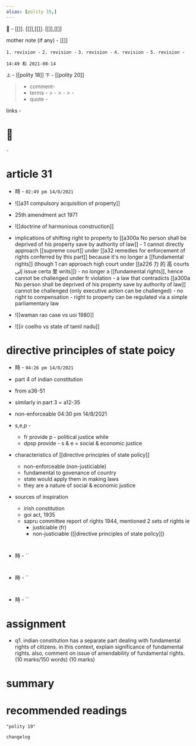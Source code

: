 ```yaml
---
alias: [polity 19,]
---
```

🔖 - [[]]. [[]],[[]]. [[]],[[]]

mother note (if any) - [[]]

`1. revision -`
`2. revision -`
`3. revision -`
`4. revision -`
`5. revision -`
		
`14:49 和 2021-08-14`

`上` - [[polity 18]]
`下` - [[polity 20]]

> - comment- 
> - terms - 
	> - 
	> - 
	> - 
> - quote - 

links - 

# 📎
	- 

# article 31
- 時 - `02:49 pm 14/8/2021`
- ![[a31 compulsory acquisition of property]]
- 25th amendment act 1971
- ![[doctrine of harmonious construction]]
- implications of shifting right to property to [[a300a No person shall be deprived of his property save by authority of law]]
		- 1 cannot directly approach [[supreme court]] under [[a32 remedies for enforcement of rights conferred by this part]] because it's no longer a [[fundamental rights]] (though 1 can approach high court under [[a226 力 的 高 courts إلى issue certa 里 writs]])
		- no longer a [[fundamental rights]], hence cannot be challenged under fr violation
			- a law that contradicts [[a300a No person shall be deprived of his property save by authority of law]] cannot be challenged (only executive action can be challenged)
		- no right to compensation
		- right to property can be regulated via a simple parliamentary law

- ![[waman rao case vs uoi 1980]]
- ![[ir coelho vs state of tamil nadu]]

# directive principles of state poicy
- 時 - `04:26 pm 14/8/2021`
- part 4 of indian constitution
- from a36-51
- similarly in part 3 = a12-35
- non-enforceable 04:30 pm 14/8/2021
- s,e,p - 
	- fr provide p - political justice while
	- dpsp provide - s & e = social & economic justice
- characteristics of [[directive principles of state policy]]
	- non-enforceable (non-justiciable)
	- fundamental to govenance of country
	- state would apply them in making laws
	- they are a nature of social & economic justice

- sources of inspiration
	- irish constitution
	- goi act, 1935
	- sapru committee report of rights 1944, mentioned 2 sets of rights ie
		- justiciable (fr)
		- non-justiciable ([[directive principles of state policy]])




#
- 時 - ``

# 
- 時 - ``

#
- 時 - ``

# assignment
- q1. indian constitution has a separate part dealing with fundamental rights of citizens. in this context, explain significance of fundamental rights. also, comment on issue of amendability of fundamental rights. (10 marks/150 words)
(10 marks)
# summary	

# recommended readings
```query
"polity 19"
```

```plain
changelog

```